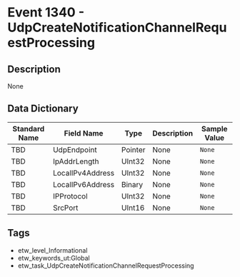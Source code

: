 # Event 1340 - UdpCreateNotificationChannelRequestProcessing

## Description
None

## Data Dictionary
|Standard Name|Field Name|Type|Description|Sample Value|
|---|---|---|---|---|
|TBD|UdpEndpoint|Pointer|None|`None`|
|TBD|IpAddrLength|UInt32|None|`None`|
|TBD|LocalIPv4Address|UInt32|None|`None`|
|TBD|LocalIPv6Address|Binary|None|`None`|
|TBD|IPProtocol|UInt32|None|`None`|
|TBD|SrcPort|UInt16|None|`None`|

## Tags
* etw_level_Informational
* etw_keywords_ut:Global
* etw_task_UdpCreateNotificationChannelRequestProcessing